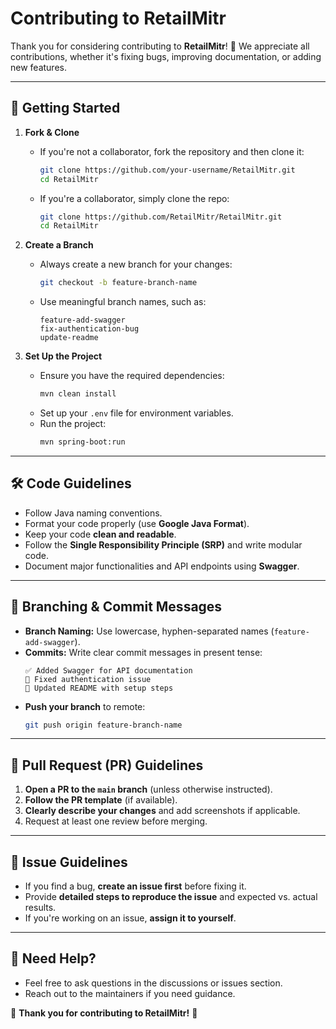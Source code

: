 # Contributing to RetailMitr

Thank you for considering contributing to **RetailMitr**! 🚀 We appreciate all contributions, whether it's fixing bugs, improving documentation, or adding new features.

---

## 📌 Getting Started

1. **Fork & Clone**
    - If you're not a collaborator, fork the repository and then clone it:
      ```sh
      git clone https://github.com/your-username/RetailMitr.git
      cd RetailMitr
      ```
    - If you're a collaborator, simply clone the repo:
      ```sh
      git clone https://github.com/RetailMitr/RetailMitr.git
      cd RetailMitr
      ```

2. **Create a Branch**
    - Always create a new branch for your changes:
      ```sh
      git checkout -b feature-branch-name
      ```
    - Use meaningful branch names, such as:
      ```
      feature-add-swagger
      fix-authentication-bug
      update-readme
      ```

3. **Set Up the Project**
    - Ensure you have the required dependencies:
      ```sh
      mvn clean install
      ```
    - Set up your `.env` file for environment variables.
    - Run the project:
      ```sh
      mvn spring-boot:run
      ```

---

## 🛠 Code Guidelines

- Follow Java naming conventions.
- Format your code properly (use **Google Java Format**).
- Keep your code **clean and readable**.
- Follow the **Single Responsibility Principle (SRP)** and write modular code.
- Document major functionalities and API endpoints using **Swagger**.

---

## 📂 Branching & Commit Messages

- **Branch Naming:** Use lowercase, hyphen-separated names (`feature-add-swagger`).
- **Commits:** Write clear commit messages in present tense:
  ```
  ✅ Added Swagger for API documentation
  🔧 Fixed authentication issue
  📝 Updated README with setup steps
  ```
- **Push your branch** to remote:
  ```sh
  git push origin feature-branch-name
  ```

---

## 🔄 Pull Request (PR) Guidelines

1. **Open a PR to the `main` branch** (unless otherwise instructed).
2. **Follow the PR template** (if available).
3. **Clearly describe your changes** and add screenshots if applicable.
4. Request at least one review before merging.

---

## 📝 Issue Guidelines

- If you find a bug, **create an issue first** before fixing it.
- Provide **detailed steps to reproduce the issue** and expected vs. actual results.
- If you're working on an issue, **assign it to yourself**.

---

## 📢 Need Help?

- Feel free to ask questions in the discussions or issues section.
- Reach out to the maintainers if you need guidance.

🎉 **Thank you for contributing to RetailMitr!** 🎉
